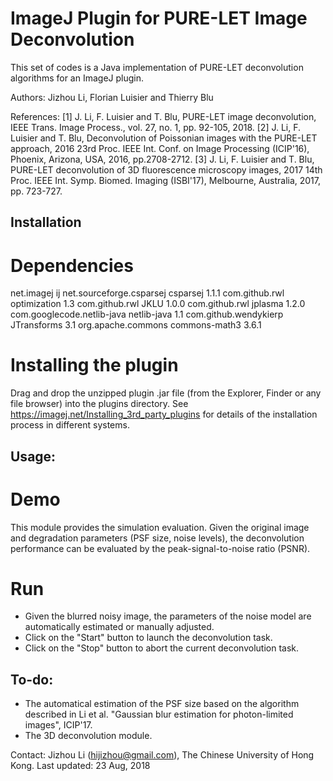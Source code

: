 ImageJ Plugin for PURE-LET Image Deconvolution
=============
This set of codes is a Java implementation of PURE-LET deconvolution algorithms for an ImageJ plugin. 

Authors: Jizhou Li, Florian Luisier and Thierry Blu

References:
    [1] J. Li, F. Luisier and T. Blu, PURE-LET image deconvolution, IEEE Trans. Image Process., 
        vol. 27, no. 1, pp. 92-105, 2018.
    [2] J. Li, F. Luisier and T. Blu, Deconvolution of Poissonian images with the PURE-LET approach, 
        2016 23rd Proc. IEEE Int. Conf. on Image Processing (ICIP'16), Phoenix, Arizona, USA, 2016, pp.2708-2712.
    [3] J. Li, F. Luisier and T. Blu, PURE-LET deconvolution of 3D fluorescence microscopy images, 
        2017 14th Proc. IEEE Int. Symp. Biomed. Imaging (ISBI'17), Melbourne, Australia, 2017, pp. 723-727.
   
Installation
-----------
# Dependencies

<dependencies>
		<dependency>
			<groupId>net.imagej</groupId>
			<artifactId>ij</artifactId>
		</dependency>
		<dependency>
			<groupId>net.sourceforge.csparsej</groupId>
			<artifactId>csparsej</artifactId>
			<version>1.1.1</version>
		</dependency>
		<dependency>
			<groupId>com.github.rwl</groupId>
			<artifactId>optimization</artifactId>
			<version>1.3</version>
		</dependency>
		<dependency>
			<groupId>com.github.rwl</groupId>
			<artifactId>JKLU</artifactId>
			<version>1.0.0</version>
		</dependency>
		<dependency>
			<groupId>com.github.rwl</groupId>
			<artifactId>jplasma</artifactId>
			<version>1.2.0</version>
		</dependency>
		<dependency>
			<groupId>com.googlecode.netlib-java</groupId>
			<artifactId>netlib-java</artifactId>
			<version>1.1</version>
		</dependency>
		<dependency>
			<groupId>com.github.wendykierp</groupId>
			<artifactId>JTransforms</artifactId>
			<version>3.1</version>
		</dependency>
		<dependency>
			<groupId>org.apache.commons</groupId>
			<artifactId>commons-math3</artifactId>
			<version>3.6.1</version>
		</dependency>
	</dependencies>

# Installing the plugin

Drag and drop the unzipped plugin .jar file (from the Explorer, Finder or any file browser) into the plugins directory. See https://imagej.net/Installing_3rd_party_plugins for details of the installation process in different systems.

Usage:
-----------

# Demo
This module provides the simulation evaluation. Given the original image and degradation parameters (PSF size, noise levels), the deconvolution performance can be evaluated by the peak-signal-to-noise ratio (PSNR). 

# Run
- Given the blurred noisy image, the parameters of the noise model are automatically estimated or manually adjusted.  
- Click on the "Start" button to launch the deconvolution task.
- Click on the "Stop" button to abort the current deconvolution task.

To-do:
-----------

- The automatical estimation of the PSF size based on the algorithm described in Li et al. "Gaussian blur estimation for photon-limited images", ICIP'17.
- The 3D deconvolution module.


Contact: Jizhou Li (hijizhou@gmail.com), The Chinese University of Hong Kong.
Last updated: 23 Aug, 2018